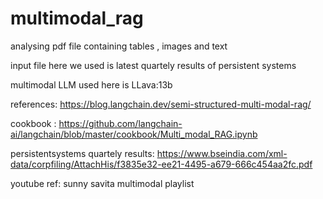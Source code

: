# multimodal_rag
analysing pdf file containing tables , images and text

input file here we used is latest quartely results of persistent systems

multimodal LLM used here is LLava:13b

references:  https://blog.langchain.dev/semi-structured-multi-modal-rag/

cookbook : https://github.com/langchain-ai/langchain/blob/master/cookbook/Multi_modal_RAG.ipynb

persistentsystems quartely results: https://www.bseindia.com/xml-data/corpfiling/AttachHis/f3835e32-ee21-4495-a679-666c454aa2fc.pdf

youtube ref: sunny savita multimodal playlist
